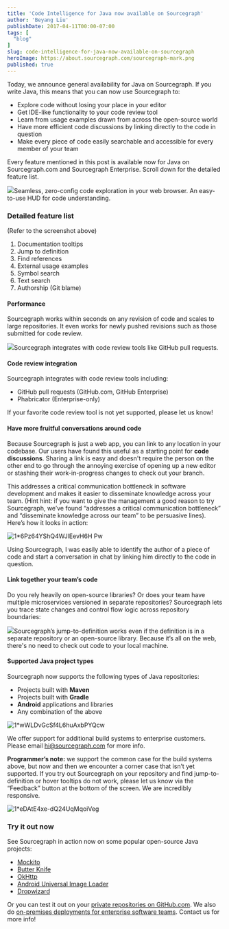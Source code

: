 ```yaml
---
title: 'Code Intelligence for Java now available on Sourcegraph'
author: 'Beyang Liu'
publishDate: 2017-04-11T00:00-07:00
tags: [
  "blog"
]
slug: code-intelligence-for-java-now-available-on-sourcegraph
heroImage: https://about.sourcegraph.com/sourcegraph-mark.png
published: true
---
```




Today, we announce general availability for Java on Sourcegraph. If you write Java, this means that you can now use Sourcegraph to:

*   Explore code without losing your place in your editor
*   Get IDE-like functionality to your code review tool
*   Learn from usage examples drawn from across the open-source world
*   Have more efficient code discussions by linking directly to the code in question
*   Make every piece of code easily searchable and accessible for every member of your team

Every feature mentioned in this post is available now for Java on Sourcegraph.com and Sourcegraph Enterprise. Scroll down for the detailed feature list.

[![](https://cdn-images-1.medium.com/max/1000/1*rSP9kiAtj1vksGMCKFb8BQ.png)](https://sourcegraph.com/github.com/Sberned/kafka-logback@582266a6ad00fd878315f4f3ff983900f04e7c1f/-/blob/src/test/java/ru/sberned/kafkalogback/KafkaAppenderTest.java#L115:28-115:38)Seamless, zero-config code exploration in your web browser. An easy-to-use HUD for code understanding.

### Detailed feature list

(Refer to the screenshot above)

1.  Documentation tooltips
2.  Jump to definition
3.  Find references
4.  External usage examples
5.  Symbol search
6.  Text search
7.  Authorship (Git blame)

#### Performance

Sourcegraph works within seconds on any revision of code and scales to large repositories. It even works for newly pushed revisions such as those submitted for code review.

[![](https://cdn-images-1.medium.com/max/1000/1*qgqyqzpJlLKgacUx-5QGwA.png)](https://docs.sourcegraph.com/integration/browser_extension?hl=en)Sourcegraph integrates with code review tools like GitHub pull requests.

#### Code review integration

Sourcegraph integrates with code review tools including:

*   GitHub pull requests (GitHub.com, GitHub Enterprise)
*   Phabricator (Enterprise-only)

If your favorite code review tool is not yet supported, please let us know!

#### Have more fruitful conversations around code

Because Sourcegraph is just a web app, you can link to any location in your codebase. Our users have found this useful as a starting point for **code discussions**. Sharing a link is easy and doesn't require the person on the other end to go through the annoying exercise of opening up a new editor or stashing their work-in-progress changes to check out your branch.

This addresses a critical communication bottleneck in software development and makes it easier to disseminate knowledge across your team. (Hint hint: if you want to give the management a good reason to try Sourcegraph, we’ve found “addresses a critical communication bottleneck” and “disseminate knowledge across our team” to be persuasive lines). Here’s how it looks in action:

![1*6Pz64YShQ4WJlEevH6H Pw](//images.contentful.com/le3mxztn6yoo/5Q82DtqkSIyo2QYIMCsyYW/94add6469dc8833e55d5676874b5005c/1_6Pz64YShQ4WJlEevH6H_Pw.png)

Using Sourcegraph, I was easily able to identify the author of a piece of code and start a conversation in chat by linking him directly to the code in question.

#### Link together your team’s code

Do you rely heavily on open-source libraries? Or does your team have multiple microservices versioned in separate repositories? Sourcegraph lets you trace state changes and control flow logic across repository boundaries:

[![](https://cdn-images-1.medium.com/max/1000/1*utBisaCtaS1qtRPtHwtXpw.png)](https://sourcegraph.com/github.com/Sberned/kafka-logback@582266a6ad00fd878315f4f3ff983900f04e7c1f/-/blob/src/test/java/ru/sberned/kafkalogback/KafkaAppenderTest.java#L118:21-118:29)Sourcegraph’s jump-to-definition works even if the definition is in a separate repository or an open-source library. Because it’s all on the web, there's no need to check out code to your local machine.

#### Supported Java project types

Sourcegraph now supports the following types of Java repositories:

*   Projects built with **Maven**
*   Projects built with **Gradle**
*   **Android** applications and libraries
*   Any combination of the above

![1*wWLDvGcSf4L6huAxbPYQcw](//images.contentful.com/le3mxztn6yoo/MZ0YbODtKuYSOIoKKuiws/9c0c79f42a2c4a1b8a929135bd3667aa/1_wWLDvGcSf4L6huAxbPYQcw.png)

We offer support for additional build systems to enterprise customers. Please email hi@sourcegraph.com for more info.

**Programmer’s note:** we support the common case for the build systems above, but now and then we encounter a corner case that isn’t yet supported. If you try out Sourcegraph on your repository and find jump-to-definition or hover tooltips do not work, please let us know via the “Feedback” button at the bottom of the screen. We are incredibly responsive.

![1*eDAtE4xe-dQ24UqMqoiVeg](//images.contentful.com/le3mxztn6yoo/3u49lC2kaIIa0MoQYw6uoo/18ccea0ee192a5208a8fb60b6cfa7a4b/1_eDAtE4xe-dQ24UqMqoiVeg.png)

### Try it out now

See Sourcegraph in action now on some popular open-source Java projects:

*   [Mockito](https://sourcegraph.com/github.com/mockito/mockito@ccd5e85a0c60e7f3ae10ac86db1e5110966e9d41/-/blob/src/main/java/org/mockito/stubbing/OngoingStubbing.java#L48:24-48:34)
*   [Butter Knife](https://sourcegraph.com/github.com/JakeWharton/butterknife@acf8957801c66d4aaa75084fc0c5c28ba84d3918/-/blob/butterknife-compiler/src/main/java/butterknife/compiler/ButterKnifeProcessor.java#L143:17-143:25)
*   [OkHttp](https://sourcegraph.com/github.com/square/okhttp@2fa94d3f356a7a9e33456bac4ab345ebef9ae346/-/blob/okhttp/src/main/java/okhttp3/Request.java#L27:20-27:27)
*   [Android Universal Image Loader](https://sourcegraph.com/github.com/nostra13/Android-Universal-Image-Loader@4c728792d73e964f6d8501f742cda57dd56731c6/-/blob/library/src/main/java/com/nostra13/universalimageloader/core/ImageLoader.java#L49:14-49:25)
*   [Dropwizard](https://sourcegraph.com/github.com/dropwizard/dropwizard@04490cb148003b011efe5fa045e9af2811b8a764/-/blob/dropwizard-core/src/main/java/io/dropwizard/Application.java#L24:23-24:34)

Or you can test it out on your [private repositories on GitHub.com](https://sourcegraph.com/pricing). We also do [on-premises deployments for enterprise software teams](https://sourcegraph.com/pricing). Contact us for more info!
